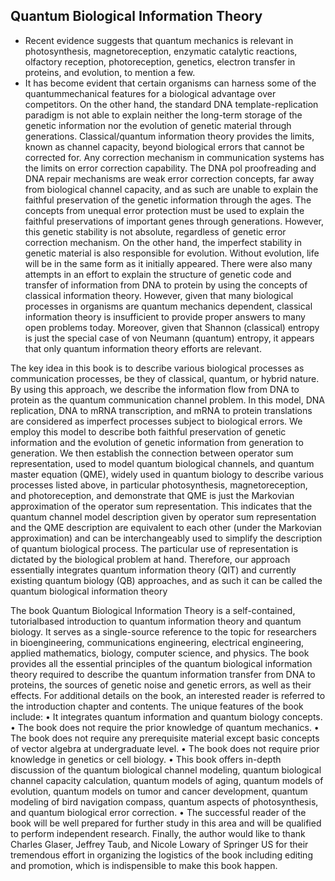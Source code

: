 ## Quantum Biological Information Theory

- Recent evidence suggests that quantum mechanics is relevant in photosynthesis, magnetoreception, enzymatic catalytic reactions, olfactory reception, photoreception, genetics, electron transfer in proteins, and evolution, to mention a few.
- It has become evident that certain organisms can harness some of the quantummechanical features for a biological advantage over competitors. On the other hand, the standard DNA template-replication paradigm is not able to explain neither the long-term storage of the genetic information nor the evolution of genetic material through generations. Classical/quantum information theory provides the limits, known as channel capacity, beyond biological errors that cannot be corrected for. Any correction mechanism in communication systems has the limits on error
correction capability. The DNA pol proofreading and DNA repair mechanisms are weak error correction concepts, far away from biological channel capacity, and as
such are unable to explain the faithful preservation of the genetic information through the ages. The concepts from unequal error protection must be used to
explain the faithful preservations of important genes through generations. However, this genetic stability is not absolute, regardless of genetic error correction mechanism. On the other hand, the imperfect stability in genetic material is also responsible for evolution. Without evolution, life will be in the same form as it initially appeared. There were also many attempts in an effort to explain the structure of genetic code and transfer of information from DNA to protein by using the concepts of classical information theory. However, given that many biological processes in organisms are quantum mechanics dependent, classical information theory is insufficient to provide proper answers to many open problems today. Moreover, given that Shannon (classical) entropy is just the special case of von Neumann (quantum) entropy, it appears that only quantum information theory efforts are relevant.

The key idea in this book is to describe various biological processes as communication processes, be they of classical, quantum, or hybrid nature. By using this
approach, we describe the information flow from DNA to protein as the quantum
communication channel problem. In this model, DNA replication, DNA to mRNA
transcription, and mRNA to protein translations are considered as imperfect
processes subject to biological errors. We employ this model to describe both
faithful preservation of genetic information and the evolution of genetic information from generation to generation. We then establish the connection between
operator sum representation, used to model quantum biological channels, and
quantum master equation (QME), widely used in quantum biology to describe
various processes listed above, in particular photosynthesis, magnetoreception,
and photoreception, and demonstrate that QME is just the Markovian approximation of the operator sum representation. This indicates that the quantum channel
model description given by operator sum representation and the QME description
are equivalent to each other (under the Markovian approximation) and can be
interchangeably used to simplify the description of quantum biological process.
The particular use of representation is dictated by the biological problem at hand.
Therefore, our approach essentially integrates quantum information theory (QIT)
and currently existing quantum biology (QB) approaches, and as such it can be
called the quantum biological information theory

The book Quantum Biological Information Theory is a self-contained, tutorialbased introduction to quantum information theory and quantum biology. It serves as
a single-source reference to the topic for researchers in bioengineering, communications engineering, electrical engineering, applied mathematics, biology, computer science, and physics. The book provides all the essential principles of the
quantum biological information theory required to describe the quantum information transfer from DNA to proteins, the sources of genetic noise and genetic errors,
as well as their effects. For additional details on the book, an interested reader is
referred to the introduction chapter and contents.
The unique features of the book include:
• It integrates quantum information and quantum biology concepts.
• The book does not require the prior knowledge of quantum mechanics.
• The book does not require any prerequisite material except basic concepts of
vector algebra at undergraduate level.
• The book does not require prior knowledge in genetics or cell biology.
• This book offers in-depth discussion of the quantum biological channel modeling, quantum biological channel capacity calculation, quantum models of aging,
quantum models of evolution, quantum models on tumor and cancer development, quantum modeling of bird navigation compass, quantum aspects of photosynthesis, and quantum biological error correction.
• The successful reader of the book will be well prepared for further study in this
area and will be qualified to perform independent research.
Finally, the author would like to thank Charles Glaser, Jeffrey Taub, and Nicole
Lowary of Springer US for their tremendous effort in organizing the logistics of the
book including editing and promotion, which is indispensible to make this book
happen.
